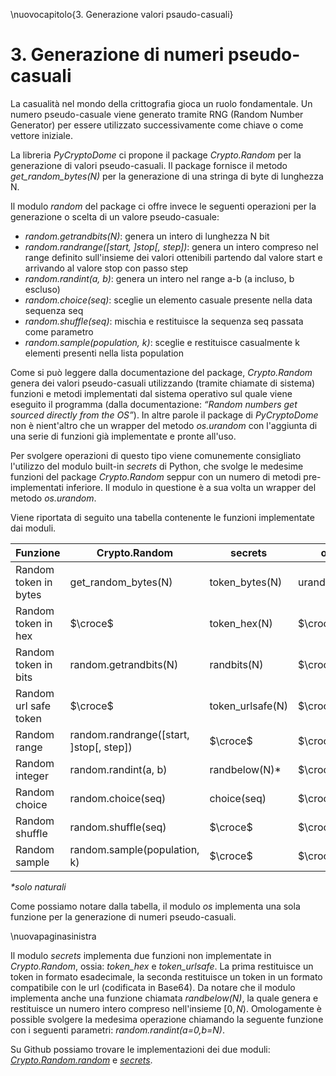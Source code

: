 \nuovocapitolo{3. Generazione valori psaudo-casuali}

# 3. Generazione di numeri pseudo-casuali
La casualità nel mondo della crittografia gioca un ruolo fondamentale. Un numero pseudo-casuale viene generato tramite RNG (Random Number Generator) per essere utilizzato successivamente come chiave o come vettore iniziale.

La libreria *PyCryptoDome* ci propone il package *Crypto.Random* per la generazione di valori pseudo-casuali. Il package fornisce il metodo *get_random_bytes(N)* per la generazione di una stringa di byte di lunghezza N.

Il modulo *random* del package ci offre invece le seguenti operazioni per la generazione o scelta di un valore pseudo-casuale:

- *random.getrandbits(N)*: genera un intero di lunghezza N bit
- *random.randrange([start, ]stop[, step])*: genera un intero compreso nel range definito sull'insieme dei valori ottenibili partendo dal valore start e arrivando al valore stop con passo step
- *random.randint(a, b)*: genera un intero nel range a-b (a incluso, b escluso)
- *random.choice(seq)*: sceglie un elemento casuale presente nella data sequenza seq
- *random.shuffle(seq)*: mischia e restituisce la sequenza seq passata come parametro
- *random.sample(population, k)*: sceglie e restituisce casualmente k elementi presenti nella lista population

Come si può leggere dalla documentazione del package, *Crypto.Random* genera dei valori pseudo-casuali utilizzando (tramite chiamate di sistema) funzioni e metodi implementati dal sistema operativo sul quale viene eseguito il programma (dalla documentazione: *“Random numbers get sourced directly from the OS”*). In altre parole il package di *PyCryptoDome* non è nient'altro che un wrapper del metodo *os.urandom* con l'aggiunta di una serie di funzioni già implementate e pronte all'uso.

Per svolgere operazioni di questo tipo viene comunemente consigliato l'utilizzo del modulo built-in *secrets* di Python, che svolge le medesime funzioni del package *Crypto.Random* seppur con un numero di metodi pre-implementati inferiore.
Il modulo in questione è a sua volta un wrapper del metodo *os.urandom*.

Viene riportata di seguito una tabella contenente le funzioni implementate dai moduli.

| Funzione              | Crypto.Random                           | secrets                     | os         |
| --------------------- | --------------------------------------- | --------------------------- | ---------- |
| Random token in bytes | get_random_bytes(N)                     | token_bytes(N)              | urandom(N) |
| Random token in hex   | $\croce$                                | token_hex(N)                | $\croce$   |
| Random token in bits  | random.getrandbits(N)                   | randbits(N)                 | $\croce$   |
| Random url safe token | $\croce$                                | token_urlsafe(N)            | $\croce$   |
| Random range          | random.randrange([start, ]stop[, step]) | $\croce$                    | $\croce$   |
| Random integer        | random.randint(a, b)                    | randbelow(N)* | $\croce$   |
| Random choice         | random.choice(seq)                      | choice(seq)                 | $\croce$   |
| Random shuffle        | random.shuffle(seq)                     | $\croce$                    | $\croce$   |
| Random sample         | random.sample(population, k)            | $\croce$                    | $\croce$   |

*\*solo naturali*

Come possiamo notare dalla tabella, il modulo *os* implementa una sola funzione per la generazione di numeri pseudo-casuali.

\nuovapaginasinistra

Il modulo *secrets* implementa due funzioni non implementate in *Crypto.Random*, ossia: *token_hex* e *token_urlsafe*. La prima restituisce un token in formato esadecimale, la seconda restituisce un token in un formato compatibile con le url (codificata in Base64). Da notare che il modulo implementa anche una funzione chiamata *randbelow(N)*, la quale genera e restituisce un numero intero compreso nell'insieme $[0,N)$. Omologamente è possible svolgere la medesima operazione chiamando la seguente funzione con i seguenti parametri: *random.randint(a=0,b=N)*.

Su Github possiamo trovare le implementazioni dei due moduli: [*Crypto.Random.random*](https://github.com/Legrandin/pycryptodome/blob/master/lib/Crypto/Random/random.py) e [*secrets*](https://github.com/python/cpython/blob/3.8/Lib/secrets.py).
